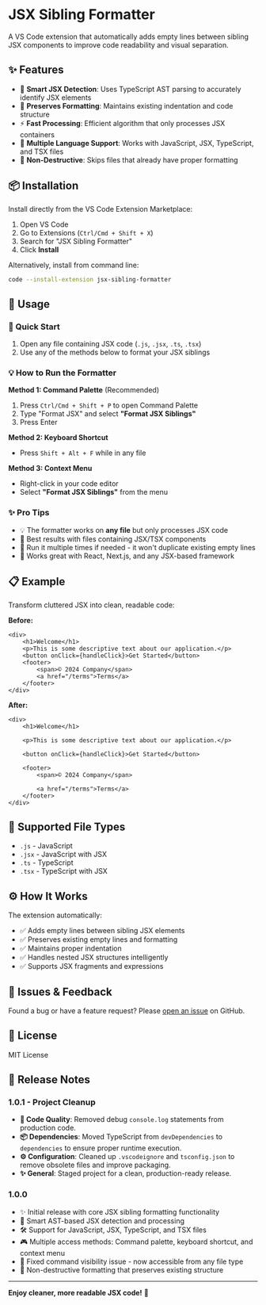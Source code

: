 # JSX Sibling Formatter

A VS Code extension that automatically adds empty lines between sibling JSX components to improve code readability and visual separation.

## ✨ Features

- 🎯 **Smart JSX Detection**: Uses TypeScript AST parsing to accurately identify JSX elements
- 🔧 **Preserves Formatting**: Maintains existing indentation and code structure
- ⚡ **Fast Processing**: Efficient algorithm that only processes JSX containers
- 🎨 **Multiple Language Support**: Works with JavaScript, JSX, TypeScript, and TSX files
- 🚫 **Non-Destructive**: Skips files that already have proper formatting

## 📦 Installation

Install directly from the VS Code Extension Marketplace:

1. Open VS Code
2. Go to Extensions (`Ctrl/Cmd + Shift + X`)
3. Search for "JSX Sibling Formatter"
4. Click **Install**

Alternatively, install from command line:
   ```bash
code --install-extension jsx-sibling-formatter
   ```

## 🚀 Usage

### 🎯 Quick Start
1. Open any file containing JSX code (`.js`, `.jsx`, `.ts`, `.tsx`)
2. Use any of the methods below to format your JSX siblings

### 💡 How to Run the Formatter

**Method 1: Command Palette** (Recommended)
1. Press `Ctrl/Cmd + Shift + P` to open Command Palette
2. Type "Format JSX" and select **"Format JSX Siblings"**
3. Press Enter

**Method 2: Keyboard Shortcut**
- Press `Shift + Alt + F` while in any file

**Method 3: Context Menu**
- Right-click in your code editor
- Select **"Format JSX Siblings"** from the menu

### ✨ Pro Tips
- 💡 The formatter works on **any file** but only processes JSX code
- 🎯 Best results with files containing JSX/TSX components
- 🔄 Run it multiple times if needed - it won't duplicate existing empty lines
- 📁 Works great with React, Next.js, and any JSX-based framework

## 📋 Example

Transform cluttered JSX into clean, readable code:

**Before:**
```tsx
<div>
    <h1>Welcome</h1>
    <p>This is some descriptive text about our application.</p>
    <button onClick={handleClick}>Get Started</button>
    <footer>
        <span>© 2024 Company</span>
        <a href="/terms">Terms</a>
    </footer>
</div>
```

**After:**
```tsx
<div>
    <h1>Welcome</h1>

    <p>This is some descriptive text about our application.</p>

    <button onClick={handleClick}>Get Started</button>

    <footer>
        <span>© 2024 Company</span>

        <a href="/terms">Terms</a>
    </footer>
</div>
```

## 📄 Supported File Types

- `.js` - JavaScript
- `.jsx` - JavaScript with JSX
- `.ts` - TypeScript  
- `.tsx` - TypeScript with JSX

## ⚙️ How It Works

The extension automatically:
- ✅ Adds empty lines between sibling JSX elements
- ✅ Preserves existing empty lines and formatting
- ✅ Maintains proper indentation
- ✅ Handles nested JSX structures intelligently
- ✅ Supports JSX fragments and expressions

## 🐛 Issues & Feedback

Found a bug or have a feature request? Please [open an issue](https://github.com/nbarraud/jsx-sibling-formatter/issues) on GitHub.

## 📝 License

MIT License

## 🚀 Release Notes

### 1.0.1 - Project Cleanup
- **🧹 Code Quality**: Removed debug `console.log` statements from production code.
- **📦 Dependencies**: Moved TypeScript from `devDependencies` to `dependencies` to ensure proper runtime execution.
- **⚙️ Configuration**: Cleaned up `.vscodeignore` and `tsconfig.json` to remove obsolete files and improve packaging.
- **✨ General**: Staged project for a clean, production-ready release.

### 1.0.0
- ✨ Initial release with core JSX sibling formatting functionality
- 🎯 Smart AST-based JSX detection and processing
- 🛠️ Support for JavaScript, JSX, TypeScript, and TSX files
- 🎮 Multiple access methods: Command palette, keyboard shortcut, and context menu
- 🔧 Fixed command visibility issue - now accessible from any file type
- 🚀 Non-destructive formatting that preserves existing structure

---

**Enjoy cleaner, more readable JSX code!** 🎉 